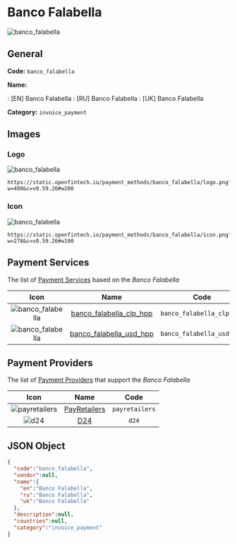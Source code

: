 
# Banco Falabella 
![banco_falabella](https://static.openfintech.io/payment_methods/banco_falabella/logo.png?w=400&c=v0.59.26#w200)  

## General 
**Code:** `banco_falabella` 
 
**Name:** 
 
:	[EN] Banco Falabella 
:	[RU] Banco Falabella 
:	[UK] Banco Falabella 
 
**Category:** `invoice_payment` 
 

## Images 

### Logo 
![banco_falabella](https://static.openfintech.io/payment_methods/banco_falabella/logo.png?w=400&c=v0.59.26#w200)  

```
https://static.openfintech.io/payment_methods/banco_falabella/logo.png?w=400&c=v0.59.26#w200
```  

### Icon 
![banco_falabella](https://static.openfintech.io/payment_methods/banco_falabella/icon.png?w=278&c=v0.59.26#w100)  

```
https://static.openfintech.io/payment_methods/banco_falabella/icon.png?w=278&c=v0.59.26#w100
```  

## Payment Services 
 
The list of [Payment Services](/payment-services/) based on the _Banco Falabella_ 

|Icon|Name|Code| 
|:---:|:---:|:---:| 
|![banco_falabella](https://static.openfintech.io/payment_methods/banco_falabella/icon.png?w=278&c=v0.59.26#w100) |[banco_falabella_clp_hpp](/payment-services/banco_falabella_clp_hpp/)|`banco_falabella_clp_hpp`| 
|![banco_falabella](https://static.openfintech.io/payment_methods/banco_falabella/icon.png?w=278&c=v0.59.26#w100) |[banco_falabella_usd_hpp](/payment-services/banco_falabella_usd_hpp/)|`banco_falabella_usd_hpp`| 
 

## Payment Providers 
 
The list of [Payment Providers](/payment-providers/) that support the _Banco Falabella_ 

|Icon|Name|Code| 
|:---:|:---:|:---:| 
|![payretailers](https://static.openfintech.io/payment_providers/payretailers/icon.svg?w=278&c=v0.59.26#w100) |[PayRetailers](/payment-providers/payretailers/)|`payretailers`| 
|![d24](https://static.openfintech.io/payment_providers/d24/icon.svg?w=278&c=v0.59.26#w100) |[D24](/payment-providers/d24/)|`d24`| 
 

## JSON Object 

```json
{
  "code":"banco_falabella",
  "vendor":null,
  "name":{
    "en":"Banco Falabella",
    "ru":"Banco Falabella",
    "uk":"Banco Falabella"
  },
  "description":null,
  "countries":null,
  "category":"invoice_payment"
}
```  
